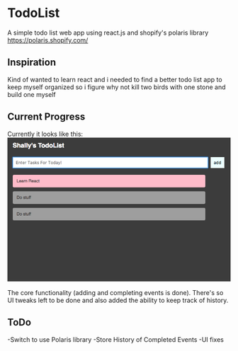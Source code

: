 # TodoList
A simple todo list web app using react.js and shopify's polaris library https://polaris.shopify.com/


## Inspiration

Kind of wanted to learn react and i needed to find a better todo list app to keep myself organized so i figure why not kill two birds with one stone and build one myself

## Current Progress

Currently it looks like this:
![ScreenShot](https://github.com/ShallyBanh/TodoList/blob/master/todolist-app/public/currentlook.png)

The core functionality (adding and completing events is done). There's so UI tweaks left to be done and also added the ability to keep track of history.

## ToDo
-Switch to use Polaris library
-Store History of Completed Events
-UI fixes
